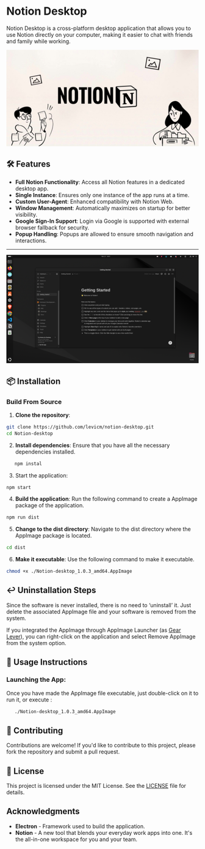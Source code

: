 # Notion Desktop

Notion Desktop is a cross-platform desktop application that allows you to use Notion directly on your computer, making it easier to chat with friends and family while working.

![Image](https://github.com/levicm/notion-desktop/blob/main/screenshots/notion-desktop.jpeg)

## 🛠 **Features**

- **Full Notion Functionality**: Access all Notion features in a dedicated desktop app.
- **Single Instance**: Ensures only one instance of the app runs at a time.
- **Custom User-Agent**: Enhanced compatibility with Notion Web.
- **Window Management**: Automatically maximizes on startup for better visibility.
- **Google Sign-In Support**: Login via Google is supported with external browser fallback for security.
- **Popup Handling**: Popups are allowed to ensure smooth navigation and interactions.

---

![Image](https://github.com/levicm/notion-desktop/blob/main/screenshots/image1.png)

## 📦 **Installation**

### Build From Source

1. **Clone the repository**:

```bash
git clone https://github.com/levicm/notion-desktop.git
cd Notion-desktop
```

2. **Install dependencies**: Ensure that you have all the necessary dependencies installed.

```bash
   npm instal
```

3. Start the application:

```bash
npm start
```

4. **Build the application**: Run the following command to create a AppImage package of the application.

```bash
npm run dist
```

5. **Change to the dist directory**: Navigate to the dist directory where the AppImage package is located.

```bash
cd dist
```

6. **Make it executable**: Use the following command to make it executable.

```bash
chmod +x ./Notion-desktop_1.0.3_amd64.AppImage 
```

## ↩️ **Uninstallation Steps**

Since the software is never installed, there is no need to ‘uninstall’ it. Just delete the associated AppImage file and your software is removed from the system.

If you integrated the AppImage through AppImage Launcher (as [Gear Lever](https://github.com/mijorus/gearlever)), you can right-click on the application and select Remove AppImage from the system option.

## 📖 **Usage Instructions**

### **Launching the App**:

   Once you have made the AppImage file executable, just double-click on it to run it, or execute :

```bash
   ./Notion-desktop_1.0.3_amd64.AppImage
```

## 🤝 **Contributing**

Contributions are welcome! If you'd like to contribute to this project, please fork the repository and submit a pull request.

## 📜 **License**

This project is licensed under the MIT License. See the [LICENSE](./LICENSE) file for details.

## Acknowledgments

- **Electron** - Framework used to build the application.
- **Notion** - A new tool that blends your everyday work apps into one. It's the all-in-one workspace for you and your team.

